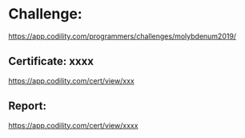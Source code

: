 ﻿# Challenge: 
https://app.codility.com/programmers/challenges/molybdenum2019/

## Certificate: xxxx
https://app.codility.com/cert/view/xxx

## Report:
https://app.codility.com/cert/view/xxxx